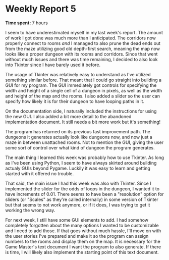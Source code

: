 # Weekly Report 5
**Time spent:** 7 hours

I seem to have underestimated myself in my last week's report. The amount of work I got done was much more than I anticipated. The corridors now properly connect to rooms *and* I managed to also prune the dead ends out from the maze utilizing good old depth-first search, meaning the map now looks like a proper dungeon with its rooms and corridors. Since that went without much issues and there was time remaining, I decided to also look into Tkinter since I have barely used it before.

The usage of Tkinter was relatively easy to understand as I've utilized something similar before. That meant that I could go straight into building a GUI for my program. The GUI immediately got controls for specifying the width and height of a single cell of a dungeon in pixels, as well as the width and height of the map and the rooms. I also added a slider so the user can specify how likely it is for their dungeon to have looping paths in it.

On the documentation side, I naturally included the instructions for using the new GUI. I also added a bit more detail to the abandoned implementation document. It still needs a bit more work but it's something!

The program has returned on its previous fast improvement path. The dungeons it generates actually look like dungeons now, and now just a maze in between unattached rooms. Not to mention the GUI, giving the user some sort of control over what kind of dungeon the program generates.

The main thing I learned this week was probably how to use Tkinter. As long as I've been using Python, I seem to have always skirted around building actualy GUIs beyond Pygame. Luckily it was easy to learn and getting started with it offered no trouble.

That said, the main issue I had this week was also with Tkinter. Since I implemented the slider for the odds of loops in the dungeon, I wanted it to have increments of 0.01. There seems to have been a "resolution" option for sliders (or "Scales" as they're called internally) in some version of Tkinter but that seems to not work anymore, or if it does, I was trying to get it working the wrong way.

For next week, I still have some GUI elements to add. I had somehow completely forgotten about the many options I wanted to be customizable and I need to add those. If that goes without much hassle, I'll move on with the user stories I've prepared and make it so the program can assign numbers to the rooms and display them on the map. It is necessary for the Game Master's text document I want the program to also generate. If there is time, I will likely also implement the starting point of this text document.